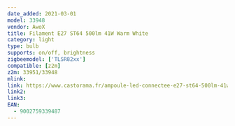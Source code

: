 ```yaml
---
date_added: 2021-03-01
model: 33948
vendor: AwoX
title: Filament E27 ST64 500lm 41W Warm White
category: light
type: bulb
supports: on/off, brightness
zigbeemodel: ['TLSR82xx']
compatible: [z2m]
z2m: 33951/33948
mlink: 
link: https://www.castorama.fr/ampoule-led-connectee-e27-st64-500lm-41w-blanc-chaud-awox/9002759339487_CAFR.prd
link2: 
link3: 
EAN: 
  - 9002759339487
---
```

